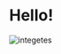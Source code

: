 # **Hello!**
![integetes](https://user-images.githubusercontent.com/78733248/151578019-71c332bc-3c54-41fa-89e2-7948ec763bb1.png)
